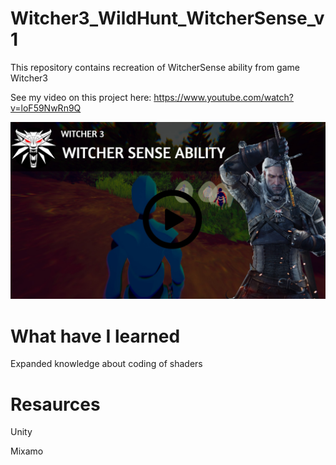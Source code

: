 


# Witcher3_WildHunt_WitcherSense_v1


This repository contains recreation of WitcherSense ability from game Witcher3 







See my video on this project here: https://www.youtube.com/watch?v=loF59NwRn9Q
 
[![IMAGE ALT TEXT](Witcher.jpg)](https://www.youtube.com/watch?v=loF59NwRn9Q "Witcher 3 ")



# What have I learned

Expanded knowledge about coding of shaders


# Resaurces

Unity

Mixamo

